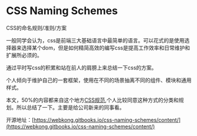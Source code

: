 # CSS Naming Schemes

CSS的命名规则/准则/方案

一般同学会认为，css是前端三大基础语言中最简单的语言。可以花式的是使用选择器来选择某个dom，但是如何精简高效的编写css是提高工作效率和日常维护和扩展所必须的。

通过平时写css的积累和站在前人的肩膀上来总结一下css的方案。

个人倾向于维护自己的一套框架，使用在不同的场景抽离不同的组件、模块和通用样式。

本文，50%的内容都来自这个地方[CSS规范](http://nec.netease.com/standard/css-sort.html),个人比较同意这种方式的分类和规划。所以总结了一下。主要是给公司新来的同事看。



开源地址：[https://webkong.gitbooks.io/css-naming-schemes/content/](https://webkong.gitbooks.io/css-naming-schemes/content/)

